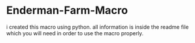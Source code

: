 # Enderman-Farm-Macro
i created this macro using python. all information is inside the readme file which you will need in order to use the macro properly.
